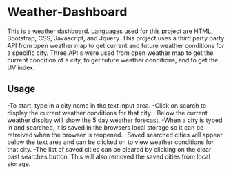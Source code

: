 # Weather-Dashboard


This is a weather dashboard. Languages used for this project are HTML, Bootstrap, CSS, Javascript, and Jquery. This project uses a third party party API from open weather map to get current and future weather conditions for a specific city. Three API's were used from open weather map to get the current condition of a city, to get future weather conditions, and to get the UV index. 

## Usage

-To start, type in a city name in the text input area.
-Click on search to display the current weather conditions for that city.
-Below the current weather display will show the 5 day weather forecast.
-When a city is typed in and searched, it is saved in the browsers local storage so it can be retreived when the browser is reopened.
-Saved searched cities will appear below the text area and can be clicked on to view weather conditions for that city.
-The list of saved cities can be cleared by clicking on the clear past searches button. This will also removed the saved cities from local storage.